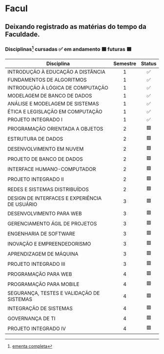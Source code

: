 # Facul

## Deixando registrado as matérias do tempo da Faculdade.

### Disciplinas[^1] cursadas ✅ em andamento 🟩 futuras 🟥

|Disciplina|Semestre| Status
|--|--|--|
| INTRODUÇÃO À EDUCAÇÃO A DISTÂNCIA                 | <center>1</center> | <center>✅</center>
| FUNDAMENTOS DE ALGORITMOS                         | <center>1</center> | <center>✅</center>
| INTRODUÇÃO À LÓGICA DE COMPUTAÇÃO                 | <center>1</center> | <center>✅</center>
| MODELAGEM DE BANCO DE DADOS                       | <center>1</center> | <center>✅</center>
| ANÁLISE E MODELAGEM DE SISTEMAS                   | <center>1</center> | <center>✅</center>
| ÉTICA E LEGISLAÇÃO EM COMPUTAÇÃO                  | <center>1</center> | <center>✅</center>
| PROJETO INTEGRADO I                               | <center>1</center> | <center>✅</center>
| PROGRAMAÇÃO ORIENTADA A OBJETOS                   | <center>2</center> | <center>🟩</center>
| ESTRUTURA DE DADOS                                | <center>2</center> | <center>🟩</center>
| DESENVOLVIMENTO EM NUVEM                          | <center>2</center> | <center>🟩</center>
| PROJETO DE BANCO DE DADOS                         | <center>2</center> | <center>🟩</center>
| INTERFACE HUMANO-COMPUTADOR                       | <center>2</center> | <center>🟩</center>
| PROJETO INTEGRADO II                              | <center>2</center> | <center>🟩</center>
| REDES E SISTEMAS DISTRIBUÍDOS                     | <center>2</center> | <center>🟩</center>
| DESIGN DE INTERFACES E EXPERIÊNCIA DE USUÁRIO     | <center>3</center> | <center>🟥</center>
| DESENVOLVIMENTO PARA WEB                          | <center>3</center> | <center>🟥</center>
| GERENCIAMENTO ÁGIL DE PROJETOS                    | <center>3</center> | <center>🟥</center>
| ENGENHARIA DE SOFTWARE                            | <center>3</center> | <center>🟥</center>
| INOVAÇÃO E EMPREENDEDORISMO                       | <center>3</center> | <center>🟥</center>
| APRENDIZAGEM DE MÁQUINA                           | <center>3</center> | <center>🟥</center>
| PROJETO INTEGRADO III                             | <center>3</center> | <center>🟥</center>
| PROGRAMAÇÃO PARA WEB                              | <center>4</center> | <center>🟥</center>
| PROGRAMAÇÃO PARA MOBILE                           | <center>4</center> | <center>🟥</center>
| SEGURANÇA, TESTES E VALIDAÇÃO DE SISTEMAS         | <center>4</center> | <center>🟥</center>
| INTEGRAÇÃO DE SISTEMAS                            | <center>4</center> | <center>🟥</center>
| GOVERNANÇA DE TI                                  | <center>4</center> | <center>🟥</center>
| PROJETO INTEGRADO IV                              | <center>4</center> | <center>🟥</center>

[^1]: [ementa completa](https://www.ufca.edu.br/cursos/graduacao/ads/#accordion-)